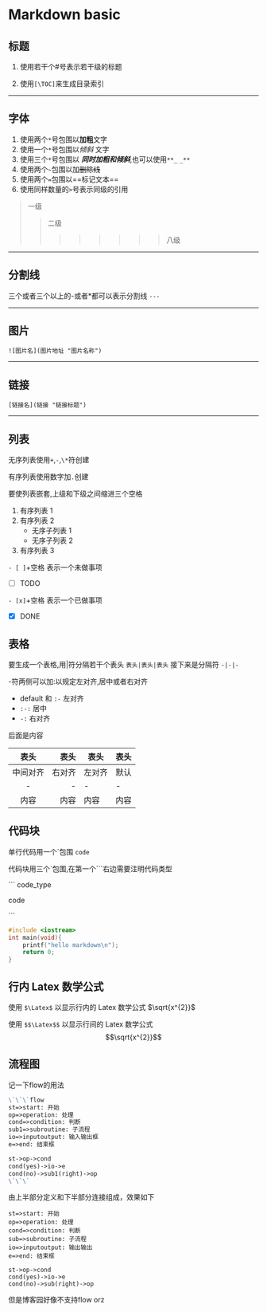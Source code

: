 # Markdown basic

## 标题

1. 使用若干个#号表示若干级的标题

2. 使用`[\TOC]`来生成目录索引

---

## 字体

1. 使用两个`*`号包围以**加粗**文字
2. 使用一个`*`号包围以*倾斜* 文字
3. 使用三个`*`号包围以 **_同时加粗和倾斜_**,也可以使用`**_` `_**`
4. 使用两个`~`包围以加~~删除线~~
5. 使用两个`=`包围以==标记文本==
6. 使用同样数量的`>`号表示同级的引用

> 一级
>
> > 二级
> >
> > > > > > > > 八级

---

## 分割线

三个或者三个以上的-或者\*都可以表示分割线
`---`

---

## 图片

`![图片名](图片地址 "图片名称")`

---

## 链接

`[链接名](链接 "链接标题")`

---

## 列表

无序列表使用`+`,`-`,`\*`符创建

有序列表使用数字加`.`创建

要使列表嵌套,上级和下级之间缩进三个空格

1. 有序列表 1
2. 有序列表 2
   - 无序子列表 1
   - 无序子列表 2
3. 有序列表 3

`- [ ]`+空格 表示一个未做事项

- [ ] TODO

`- [x]`+空格 表示一个已做事项

- [x] DONE

## 表格

要生成一个表格,用|符分隔若干个表头
`表头|表头|表头`
接下来是分隔符
`-|-|-`

-符两侧可以加:以规定左对齐,居中或者右对齐

- default 和 `:-` 左对齐
- `:-:` 居中
- `-:` 右对齐

后面是内容

|   表头   |   表头 | 表头   | 表头 |
| :------: | -----: | ------ | :--- |
| 中间对齐 | 右对齐 | 左对齐 | 默认 |
|    -     |      - | -      | -    |
|   内容   |   内容 | 内容   | 内容 |

## 代码块

单行代码用一个\`包围 `code`

代码块用三个`包围,在第一个```右边需要注明代码类型

\`\`\` code_type

code

\`\`\`

```c++
#include <iostream>
int main(void){
    printf("hello markdown\n");
    return 0;
}
```

## 行内 Latex 数学公式

使用 `$\Latex$` 以显示行内的 Latex 数学公式 $\sqrt{x^{2}}$

使用 `$$\Latex$$` 以显示行间的 Latex 数学公式 $$\sqrt{x^{2}}$$

## 流程图

记一下flow的用法

```markdown
\`\`\`flow
st=>start: 开始
op=>operation: 处理
cond=>condition: 判断
sub1=>subroutine: 子流程
io=>inputoutput: 输入输出框
e=>end: 结束框

st->op->cond
cond(yes)->io->e
cond(no)->sub1(right)->op
\`\`\`
```

由上半部分定义和下半部分连接组成，效果如下

```flow
st=>start: 开始
op=>operation: 处理
cond=>condition: 判断
sub=>subroutine: 子流程
io=>inputoutput: 输出输出
e=>end: 结束框

st->op->cond
cond(yes)->io->e
cond(no)->sub(right)->op
```

但是博客园好像不支持flow orz